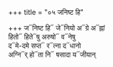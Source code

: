 +++
title = "०५ जनिष्ट हि"

+++
ज᳓निष्ट हि᳓ जे᳓नियो अ᳓ग्रे अ᳓ह्नां  
हितो᳓ हिते᳓षु अरुषो᳓ व᳓नेषु  
द᳓मे-दमे सप्त᳓ र᳓त्ना द᳓धानो  
अग्नि᳓र् हो᳓ता नि᳓ षसादा य᳓जीयान्